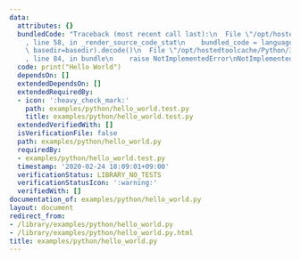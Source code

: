 ```yaml
---
data:
  attributes: {}
  bundledCode: "Traceback (most recent call last):\n  File \"/opt/hostedtoolcache/Python/3.8.5/x64/lib/python3.8/site-packages/onlinejudge_verify/documentation/build.py\"\
    , line 58, in _render_source_code_stat\n    bundled_code = language.bundle(stat.path,\
    \ basedir=basedir).decode()\n  File \"/opt/hostedtoolcache/Python/3.8.5/x64/lib/python3.8/site-packages/onlinejudge_verify/languages/python.py\"\
    , line 84, in bundle\n    raise NotImplementedError\nNotImplementedError\n"
  code: print("Hello World")
  dependsOn: []
  extendedDependsOn: []
  extendedRequiredBy:
  - icon: ':heavy_check_mark:'
    path: examples/python/hello_world.test.py
    title: examples/python/hello_world.test.py
  extendedVerifiedWith: []
  isVerificationFile: false
  path: examples/python/hello_world.py
  requiredBy:
  - examples/python/hello_world.test.py
  timestamp: '2020-02-24 18:09:01+09:00'
  verificationStatus: LIBRARY_NO_TESTS
  verificationStatusIcon: ':warning:'
  verifiedWith: []
documentation_of: examples/python/hello_world.py
layout: document
redirect_from:
- /library/examples/python/hello_world.py
- /library/examples/python/hello_world.py.html
title: examples/python/hello_world.py
---
```

